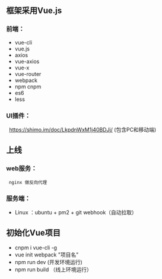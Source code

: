 ## 框架采用Vue.js

### 前端：
 * vue-cli 
 * vue.js 
 * axios 
 * vue-axios 
 * vue-x  
 * vue-router
 * webpack
 * npm cnpm
 * es6 
 * less
### UI插件：
  
   <a href=" https://shimo.im/doc/LkpdnWxM1j40BDJj/"  target="_blank">https://shimo.im/doc/LkpdnWxM1j40BDJj/</a>
    (包含PC和移动端)
## 上线
 ### web服务： 
     nginx 做反向代理
 ### 服务端： 
* Linux ：ubuntu + pm2 + git  webhook（自动拉取）

## 初始化Vue项目

* cnpm i vue-cli -g
* vue init webpack "项目名"
* npm run dev (开发环境运行)
* npm run build （线上环境运行）

